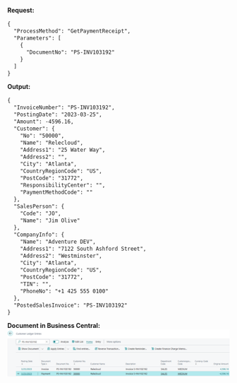 **Request:**
```
{
  "ProcessMethod": "GetPaymentReceipt",
  "Parameters": [
    {
      "DocumentNo": "PS-INV103192"
    }
  ]
}
```

**Output:**
```
{
  "InvoiceNumber": "PS-INV103192",
  "PostingDate": "2023-03-25",
  "Amount": -4596.16,
  "Customer": {
    "No": "50000",
    "Name": "Relecloud",
    "Address1": "25 Water Way",
    "Address2": "",
    "City": "Atlanta",
    "CountryRegionCode": "US",
    "PostCode": "31772",
    "ResponsibilityCenter": "",
    "PaymentMethodCode": ""
  },
  "SalesPerson": {
    "Code": "JO",
    "Name": "Jim Olive"
  },
  "CompanyInfo": {
    "Name": "Adventure DEV",
    "Address1": "7122 South Ashford Street",
    "Address2": "Westminster",
    "City": "Atlanta",
    "CountryRegionCode": "US",
    "PostCode": "31772",
    "TIN": "",
    "PhoneNo": "+1 425 555 0100"
  },
  "PostedSalesInvoice": "PS-INV103192"
}
```
**Document in Business Central:**
![image.png](/.attachments/image-135ccb9f-dbe4-4ffb-abf1-cd29b1950239.png)
